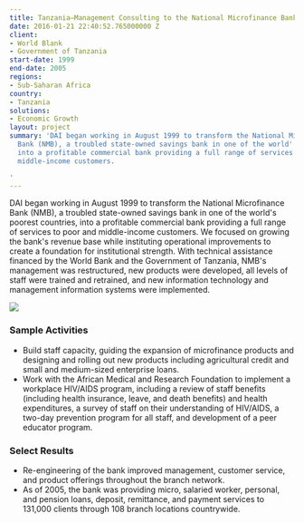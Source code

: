 ```yaml
---
title: Tanzania—Management Consulting to the National Microfinance Bank (NMB)
date: 2016-01-21 22:40:52.765000000 Z
client:
- World Blank
- Government of Tanzania
start-date: 1999
end-date: 2005
regions:
- Sub-Saharan Africa
country:
- Tanzania
solutions:
- Economic Growth
layout: project
summary: 'DAI began working in August 1999 to transform the National Microfinance
  Bank (NMB), a troubled state-owned savings bank in one of the world''s poorest countries,
  into a profitable commercial bank providing a full range of services to poor and
  middle-income customers.

'
---
```


DAI began working in August 1999 to transform the National Microfinance Bank (NMB), a troubled state-owned savings bank in one of the world's poorest countries, into a profitable commercial bank providing a full range of services to poor and middle-income customers. We focused on growing the bank's revenue base while instituting operational improvements to create a foundation for institutional strength. With technical assistance financed by the World Bank and the Government of Tanzania, NMB's management was restructured, new products were developed, all levels of staff were trained and retrained, and new information technology and management information systems were implemented.

![][1]

###  Sample Activities

* Build staff capacity, guiding the expansion of microfinance products and designing and rolling out new products including agricultural credit and small and medium-sized enterprise loans.
* Work with the African Medical and Research Foundation to implement a workplace HIV/AIDS program, including a review of staff benefits (including health insurance, leave, and death benefits) and health expenditures, a survey of staff on their understanding of HIV/AIDS, a two-day prevention program for all staff, and development of a peer educator program.

###  Select Results

* Re-engineering of the bank improved management, customer service, and product offerings throughout the branch network.
* As of 2005, the bank was providing micro, salaried worker, personal, and pension loans, deposit, remittance, and payment services to 131,000 clients through 108 branch locations countrywide.

[1]: /assets/images/projects/tanz-bank-1.jpg
